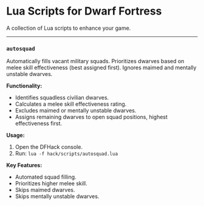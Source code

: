 # Lua Scripts for Dwarf Fortress

A collection of Lua scripts to enhance your game.

---

### `autosquad`

Automatically fills vacant military squads. Prioritizes dwarves based on melee skill effectiveness (best assigned first). Ignores maimed and mentally unstable dwarves.

**Functionality:**

* Identifies squadless civilian dwarves.
* Calculates a melee skill effectiveness rating.
* Excludes maimed or mentally unstable dwarves.
* Assigns remaining dwarves to open squad positions, highest effectiveness first.

**Usage:**

1.  Open the DFHack console.
2.  Run: `lua -f hack/scripts/autosquad.lua`

**Key Features:**

* Automated squad filling.
* Prioritizes higher melee skill.
* Skips maimed dwarves.
* Skips mentally unstable dwarves.